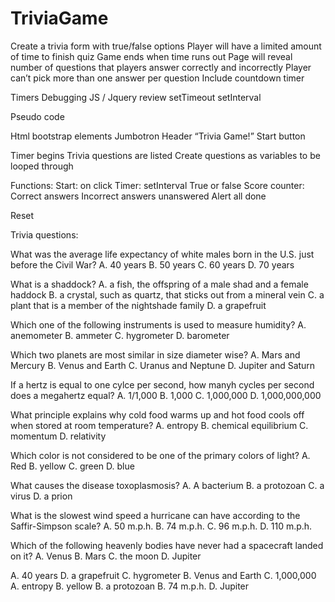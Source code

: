 # TriviaGame

Create a trivia form with true/false options
Player will have a limited amount of time to finish quiz
Game ends when time runs out
Page will reveal number of questions that players answer correctly and incorrectly
Player can’t pick more than one answer per question
Include countdown timer

Timers 
Debugging
JS / Jquery review
setTimeout
setInterval

Pseudo code

Html bootstrap elements
Jumbotron
Header “Trivia Game!”
Start button

Timer begins
Trivia questions are listed
Create questions as variables to be looped through


Functions:
Start: on click
Timer: setInterval
True or false
Score counter:
Correct answers
Incorrect answers
unanswered
Alert all done

Reset


Trivia questions:

What was the average life expectancy of white males born in the U.S. just before the Civil War?
A. 40 years
B. 50 years
C. 60 years
D. 70 years

What is a shaddock?
A. a fish, the offspring of a male shad and a female haddock
B. a crystal, such as quartz, that sticks out from a mineral vein
C. a plant that is a member of the nightshade family
D. a grapefruit
 
Which one of the following instruments is used to measure humidity?
A. anemometer
B. ammeter
C. hygrometer
D. barometer

Which two planets are most similar in size diameter wise?
A. Mars and Mercury
B. Venus and Earth
C. Uranus and Neptune
D. Jupiter and Saturn
 
If a hertz is equal to one cylce per second, how manyh cycles per second does a megahertz  equal?
A. 1/1,000
B. 1,000
C. 1,000,000
D. 1,000,000,000
 
What principle explains why cold food warms up and hot food cools off when stored at room temperature?
A. entropy
B. chemical equilibrium
C. momentum
D. relativity
 
Which color is not considered to be one of the primary colors of light?
A. Red
B. yellow
C. green
D. blue
 
What causes the disease toxoplasmosis?
A. A bacterium
B. a protozoan
C. a virus
D.  a prion
 
What is the slowest wind speed a hurricane can have according to the Saffir-Simpson scale?
A. 50 m.p.h.
B. 74 m.p.h.
C. 96 m.p.h.
D. 110 m.p.h.

Which of the following heavenly bodies have never had a spacecraft landed on it?
A. Venus
B. Mars
C. the moon
D. Jupiter

A. 40 years
D. a grapefruit
C. hygrometer
B. Venus and Earth
C. 1,000,000
A. entropy
B. yellow
B. a protozoan
B. 74 m.p.h.
D. Jupiter





